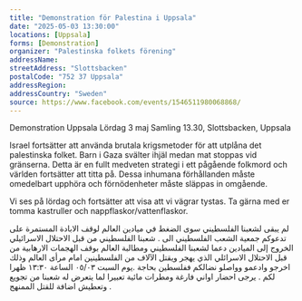 ```yaml
---
title: "Demonstration för Palestina i Uppsala"
date: "2025-05-03 13:30:00"
locations: [Uppsala]
forms: [Demonstration]
organizer: "Palestinska folkets förening"
addressName: 
streetAddress: "Slottsbacken"
postalCode: "752 37 Uppsala"
addressRegion:
addressCountry: "Sweden"
source: https://www.facebook.com/events/1546511980068868/
---
```

‏Demonstration Uppsala 
‏Lördag 3 maj
‏Samling 13.30, Slottsbacken, Uppsala 

‏Israel fortsätter att använda brutala krigsmetoder för att utplåna det palestinska folket. Barn i Gaza svälter ihjäl medan mat stoppas vid gränserna. Detta är en fullt medveten strategi i ett pågående folkmord och världen fortsätter att titta på. Dessa inhumana förhållanden måste omedelbart upphöra och förnödenheter måste släppas in omgående. 

‏Vi ses på lördag och fortsätter att visa att vi vägrar tystas.
‏Ta gärna med er tomma kastruller och nappflaskor/vattenflaskor. 


‎لم يبقى لشعبنا الفلسطيني سوى الضغط في ميادين العالم لوقف الابادة المستمرة على شعبنا الفلسطيني من قبل الاحتلال الاسرائيلي .
‎تدعوكم جمعية الشعب الفلسطيني الى الخروج إلى الميادين دعما لشعبنا الفلسطيني ومطالبة العالم بوقف الهجمات الارهابية من قبل الاحتلال الاسرائلي الذي يهجر ويقتل الآلاف من الفلسطينين امام مرأى العالم وذلك يوم السبت ٠٥/٠٣  الساعة ١٣:٣٠ ظهرا.
‎اخرجو وادعمو وواصلو نضالكم ففلسطين بحاجة لكم . 
يرجى احضار اواني فارغة ومطرات مائية تعبيرا لما يتعرض له شعبنا من تجويع وتعطيش اضافة للقتل الممنهج .

